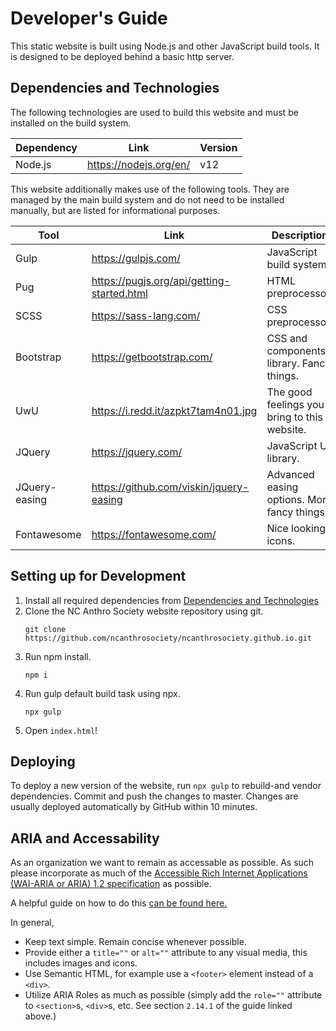 # Developer's Guide

This static website is built using Node.js and other JavaScript build tools. It is designed to be deployed behind a
basic http server.

## Dependencies and Technologies

The following technologies are used to build this website and must be installed on the build system.

| Dependency | Link                   | Version |
| ---------- | ---------------------- | ------- |
| Node.js    | https://nodejs.org/en/ | v12     |

This website additionally makes use of the following tools. They are managed by the main build system and do not need
to be installed manually, but are listed for informational purposes.

| Tool          | Link                                       | Description                                  |
| ------------- | ------------------------------------------ | -------------------------------------------- |
| Gulp          | https://gulpjs.com/                        | JavaScript build system.                     |
| Pug           | https://pugjs.org/api/getting-started.html | HTML preprocessor.                           | 
| SCSS          | https://sass-lang.com/                     | CSS preprocessor.                            |
| Bootstrap     | https://getbootstrap.com/                  | CSS and components library. Fancy things.    |
| UwU           | https://i.redd.it/azpkt7tam4n01.jpg        | The good feelings you bring to this website. |
| JQuery        | https://jquery.com/                        | JavaScript UI library.                       |
| JQuery-easing | https://github.com/viskin/jquery-easing    | Advanced easing options. More fancy things.  |
| Fontawesome   | https://fontawesome.com/                   | Nice looking icons.                          |


## Setting up for Development

1. Install all required dependencies from [Dependencies and Technologies](#dependencies-and-technologies)
2. Clone the NC Anthro Society website repository using git. 
   ```
   git clone https://github.com/ncanthrosociety/ncanthrosociety.github.io.git
   ```
3. Run npm install.
   ```
   npm i
   ```
4. Run gulp default build task using npx.
   ```
   npx gulp
   ```
5. Open `index.html`!

## Deploying

To deploy a new version of the website, run `npx gulp` to rebuild-and vendor dependencies. Commit and push the changes 
to master. Changes are usually deployed automatically by GitHub within 10 minutes.

## ARIA and Accessability

As an organization we want to remain as accessable as possible. As such please incorporate as much of the [Accessible Rich Internet Applications (WAI-ARIA or ARIA) 1.2 specification](https://www.w3.org/TR/wai-aria-1.2/) as possible.

A helpful guide on how to do this [can be found here.](https://w3c.github.io/using-aria/)

In general,

- Keep text simple. Remain concise whenever possible.
- Provide either a `title=""` or `alt=""` attribute to any visual media, this includes images and icons.
- Use Semantic HTML, for example use a `<footer>` element instead of a `<div>`.
- Utilize ARIA Roles as much as possible (simply add the `role=""` attribute to `<section>`s, `<div>`s, etc. See section `2.14.1` of the guide linked above.)